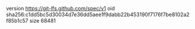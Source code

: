 version https://git-lfs.github.com/spec/v1
oid sha256:c1dd5bc5d30034d7e36dd5aee1f9dabb22b453190f7176f7be8102a2f85b1c57
size 68481
